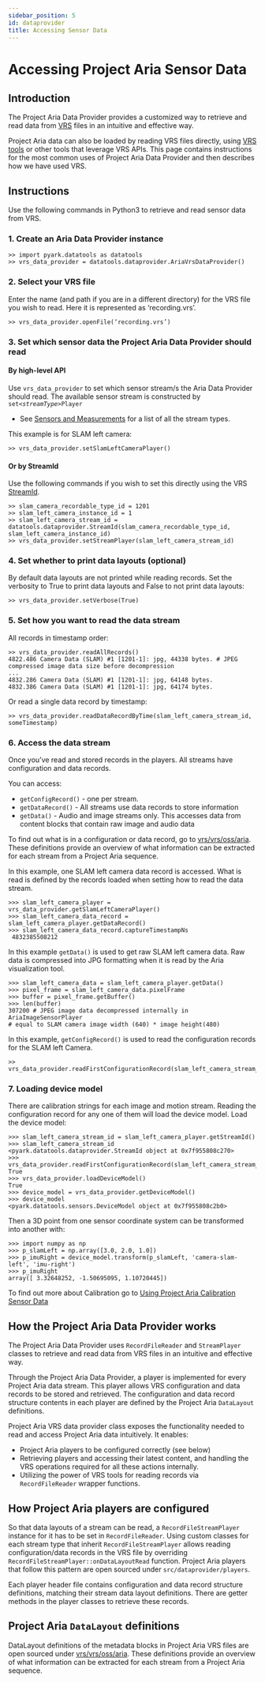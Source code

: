 ```yaml
---
sidebar_position: 5
id: dataprovider
title: Accessing Sensor Data
---
```


# Accessing Project Aria Sensor Data
## Introduction

The Project Aria Data Provider provides a customized way to retrieve and read data from [VRS](aria-vrs.md
) files in an intuitive and effective way.

Project Aria data can also be loaded by reading VRS files directly, using [VRS tools](https://facebookresearch.github.io/vrs/) or other tools that leverage VRS APIs. This page contains instructions for the most common uses of Project Aria Data Provider and then describes how we have used VRS.

## Instructions

Use the following commands in Python3 to retrieve and read sensor data from VRS.

### 1. Create an Aria Data Provider instance

```
>> import pyark.datatools as datatools
>> vrs_data_provider = datatools.dataprovider.AriaVrsDataProvider()
```

### 2. Select your VRS file

Enter the name (and path if you are in a different directory) for the VRS file you wish to read. Here it is represented as ‘recording.vrs’.

```
>> vrs_data_provider.openFile(‘recording.vrs’)
```

### 3. Set which sensor data the Project Aria Data Provider should read

#### By high-level API

Use `vrs_data_provider` to set which sensor stream/s the Aria Data Provider should read. The available sensor stream is constructed by `set`*`<streamType>`*`Player`

* See [Sensors and Measurements](sensors-measurements.md) for a list of all the stream types.

This example is for SLAM left camera:

```
>> vrs_data_provider.setSlamLeftCameraPlayer()
```

#### Or by StreamId

Use the following commands if you wish to set this directly using the VRS [StreamId](https://github.com/facebookresearch/vrs/tree/main/vrs).

```
>> slam_camera_recordable_type_id = 1201
>> slam_left_camera_instance_id = 1
>> slam_left_camera_stream_id = datatools.dataprovider.StreamId(slam_camera_recordable_type_id, slam_left_camera_instance_id)
>> vrs_data_provider.setStreamPlayer(slam_left_camera_stream_id)
```

### 4.  Set whether to print data layouts (optional)

By default data layouts are not printed while reading records. Set the verbosity to True to print data layouts and False to not print data layouts:

```
>> vrs_data_provider.setVerbose(True)
```

### 5. Set how you want to read the data stream

All records in timestamp order:

```
>> vrs_data_provider.readAllRecords()
4822.486 Camera Data (SLAM) #1 [1201-1]: jpg, 44338 bytes. # JPEG compressed image data size before decompression
...
4832.286 Camera Data (SLAM) #1 [1201-1]: jpg, 64148 bytes.
4832.386 Camera Data (SLAM) #1 [1201-1]: jpg, 64174 bytes.
```

Or read a single data record by timestamp:

```
>> vrs_data_provider.readDataRecordByTime(slam_left_camera_stream_id, someTimestamp)
```

### 6. Access the data stream

Once you’ve read and stored records in the players. All streams have configuration and data records.

You can access:

* `getConfigRecord()` -  one per stream.
* `getDataRecord()` - All streams use data records to store information
* `getData()` - Audio and image streams only. This accesses data from content blocks that contain raw image and audio data

To find out what is in a configuration or data record, go to [vrs/vrs/oss/aria](https://github.com/facebookresearch/vrs/tree/main/vrs/oss/aria). These definitions provide an overview of what information can be extracted for each stream from a Project Aria sequence.

In this example, one SLAM left camera data record is accessed. What is read is defined by the records loaded when setting how to read the data stream.

```
>>> slam_left_camera_player = vrs_data_provider.getSlamLeftCameraPlayer()
>>> slam_left_camera_data_record = slam_left_camera_player.getDataRecord()
>>> slam_left_camera_data_record.captureTimestampNs
 4832385508212
```

In this example  `getData()`  is used to get raw SLAM left camera data. Raw data is compressed into JPG formatting when it is read by the Aria visualization tool.

```
>>> slam_left_camera_data = slam_left_camera_player.getData()
>>> pixel_frame = slam_left_camera_data.pixelFrame
>>> buffer = pixel_frame.getBuffer()
>>> len(buffer)
307200 # JPEG image data decompressed internally in AriaImageSensorPlayer
# equal to SLAM camera image width (640) * image height(480)
```

In this example, `getConfigRecord()` is used to read the configuration records for the SLAM left Camera.

```
>> vrs_data_provider.readFirstConfigurationRecord(slam_left_camera_stream_id)
```

### 7. Loading device model

There are calibration strings for each image and motion stream. Reading the configuration record for any one of them will load the device model. Load the device model:

```
>>> slam_left_camera_stream_id = slam_left_camera_player.getStreamId()
>>> slam_left_camera_stream_id
<pyark.datatools.dataprovider.StreamId object at 0x7f955808c270>
>>> vrs_data_provider.readFirstConfigurationRecord(slam_left_camera_stream_id)
True
>>> vrs_data_provider.loadDeviceModel()
True
>>> device_model = vrs_data_provider.getDeviceModel()
>>> device_model
<pyark.datatools.sensors.DeviceModel object at 0x7f955808c2b0>
```

Then a 3D point from one sensor coordinate system can be transformed into another with:

```
>>> import numpy as np
>>> p_slamLeft = np.array([3.0, 2.0, 1.0])
>>> p_imuRight = device_model.transform(p_slamLeft, 'camera-slam-left', 'imu-right')
>>> p_imuRight
array([ 3.32648252, -1.50695095, 1.10720445])
```

To find out more about Calibration go to [Using Project Aria Calibration Sensor Data](calibration.md)

## How the Project Aria Data Provider works

The Project Aria Data Provider uses  `RecordFileReader` and `StreamPlayer` classes to retrieve and read data from VRS files in an intuitive and effective way.

Through the Project Aria Data Provider, a player is implemented for every Project Aria data stream. This player allows VRS configuration and data records to be stored and retrieved. The configuration and data record structure contents in each player are defined by the Project Aria `DataLayout` definitions.

Project Aria VRS data provider class exposes the functionality needed to read and access Project Aria data intuitively. It enables:

* Project Aria players to be configured correctly (see below)
* Retrieving players and accessing their latest content, and handling the VRS operations required for all these actions internally.
* Utilizing the power of VRS tools for reading records via `RecordFileReader` wrapper functions.

## How Project Aria players are configured

So that data layouts of a stream can be read, a `RecordFileStreamPlayer` instance for it has to be set in `RecordFileReader`. Using custom classes for each stream type that inherit `RecordFileStreamPlayer` allows reading configuration/data records in the VRS file by overriding `RecordFileStreamPlayer::onDataLayoutRead` function. Project Aria players that follow this pattern are open sourced under `src/dataprovider/players`.

Each player header file contains configuration and data record structure definitions, matching their stream data layout definitions. There are getter methods in the player classes to retrieve these records.

## Project Aria `DataLayout` definitions

DataLayout definitions of the metadata blocks in Project Aria VRS files are open sourced under [vrs/vrs/oss/aria](https://github.com/facebookresearch/vrs/tree/main/vrs/oss/aria). These definitions provide an overview of what information can be extracted for each stream from a Project Aria sequence.
